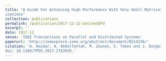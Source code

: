 ```yaml
---
title: "A Guide For Achieving High Performance With Very Small Matrices On GPU: A Case Study of Batched LU and Cholesky Factor-
izations"
collection: publications
permalink: /publication/2017-12-12-batchedGPU
excerpt: ''
date: 2017-12
venue: 'IEEE Transactions on Parallel and Distributed Systems'
paperurl: 'http://ieeexplore.ieee.org/abstract/document/8214236/'
citation: 'A. Haidar, A. Abdelfattah, M. Zounon, S. Tomov and J. Dongarra, "A Guide For Achieving High Performance With Very Small Matrices On GPU: A case Study of Batched LU and Cholesky Factorizations," in IEEE Transactions on Parallel and Distributed Systems, vol. PP, no. 99, pp. 1-1.
doi: 10.1109/TPDS.2017.2783929.'
---
```

